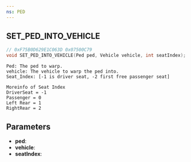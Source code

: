 ```yaml
---
ns: PED
---
```

## SET_PED_INTO_VEHICLE

```c
// 0xF75B0D629E1C063D 0x07500C79
void SET_PED_INTO_VEHICLE(Ped ped, Vehicle vehicle, int seatIndex);
```

```
Ped: The ped to warp.
vehicle: The vehicle to warp the ped into.
Seat_Index: [-1 is driver seat, -2 first free passenger seat]

Moreinfo of Seat Index
DriverSeat = -1
Passenger = 0
Left Rear = 1
RightRear = 2
```

## Parameters
* **ped**:
* **vehicle**:
* **seatIndex**:
